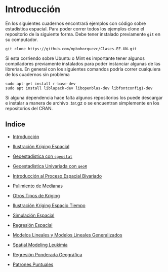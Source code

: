 # Introducción

En los siguientes cuadernos encontrará ejemplos con código sobre estadística espacial. Para poder correr todos los ejemplos clone el repositorio de la siguiente forma. Debe tener instalado previamente `git` en su computador.

```
git clone https://github.com/mpbohorquezc/Clases-EE-UN.git
```

Si esta corriendo sobre Ubuntu o Mint es importante tener algunos compiladores previamente instalados para poder instanciar algunas de las librerías. En general con los siguientes comandos podría correr cualquiera de los cuadernos sin problema

```
sudo apt-get install r-base-dev
sudo apt install liblapack-dev libopenblas-dev libfontconfig1-dev
```

Si alguna dependencia hace falta algunos repositorios los puede descargar e instalar a manera de archivo .tar.gz o se encuentran simplemente en los repositorios del CRAN.

## Indice

- [Introducción](https://mpbohorquezc.github.io/Clases-EE-UN/index.html)

- [Ilustración Kriging Espacial]()

- [Geoestadística con `sgeostat`]()

- [Geoestadística Univariada con `geoR`]()

- [Introducción al Proceso Espacial Bivariado]()

- [Pulimiento de Medianas]()

- [Otros Tipos de Kriging]()

- [Ilustración Kriging Espacio Tiempo]()

- [Simulación Espacial]()

- [Regresión Espacial]()

- [Modelos Lineales y Modelos Lineales Generalizados]()

- [Spatial Modeling Leukimia]()

- [Regresión Ponderada Geográfica]()

- [Patrones Puntuales]()




